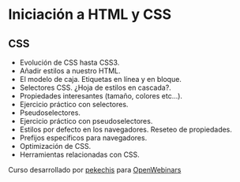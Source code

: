 # Iniciación a HTML y CSS

## CSS

- Evolución de CSS hasta CSS3.
- Añadir estilos a nuestro HTML.
- El modelo de caja. Etiquetas en línea y en bloque.
- Selectores CSS. ¿Hoja de estilos en cascada?.
- Propiedades interesantes (tamaño, colores etc...).
- Ejercicio práctico con selectores.
- Pseudoselectores.
- Ejercicio práctico con pseudoselectores.
- Estilos por defecto en los navegadores. Reseteo de propiedades.
- Prefijos específicos para navegadores.
- Optimización de CSS.
- Herramientas relacionadas con CSS.

Curso desarrollado por [pekechis](http://github.com/pekechis) para [OpenWebinars](https://openwebinars.net/)
